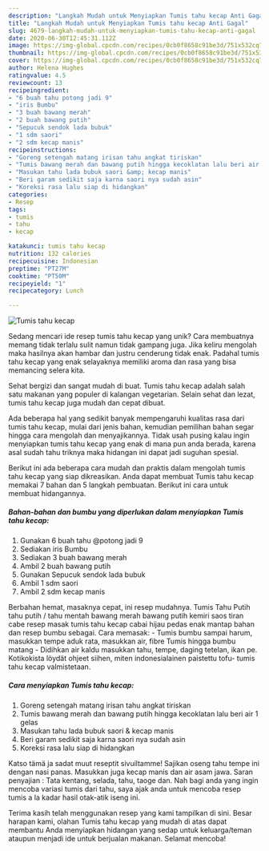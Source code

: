 ```yaml
---
description: "Langkah Mudah untuk Menyiapkan Tumis tahu kecap Anti Gagal"
title: "Langkah Mudah untuk Menyiapkan Tumis tahu kecap Anti Gagal"
slug: 4679-langkah-mudah-untuk-menyiapkan-tumis-tahu-kecap-anti-gagal
date: 2020-06-30T12:45:31.112Z
image: https://img-global.cpcdn.com/recipes/0cb0f8658c91be3d/751x532cq70/tumis-tahu-kecap-foto-resep-utama.jpg
thumbnail: https://img-global.cpcdn.com/recipes/0cb0f8658c91be3d/751x532cq70/tumis-tahu-kecap-foto-resep-utama.jpg
cover: https://img-global.cpcdn.com/recipes/0cb0f8658c91be3d/751x532cq70/tumis-tahu-kecap-foto-resep-utama.jpg
author: Helena Hughes
ratingvalue: 4.5
reviewcount: 13
recipeingredient:
- "6 buah tahu potong jadi 9"
- "iris Bumbu"
- "3 buah bawang merah"
- "2 buah bawang putih"
- "Sepucuk sendok lada bubuk"
- "1 sdm saori"
- "2 sdm kecap manis"
recipeinstructions:
- "Goreng setengah matang irisan tahu angkat tiriskan"
- "Tumis bawang merah dan bawang putih hingga kecoklatan lalu beri air 1 gelas"
- "Masukan tahu lada bubuk saori &amp; kecap manis"
- "Beri garam sedikit saja karna saori nya sudah asin"
- "Koreksi rasa lalu siap di hidangkan"
categories:
- Resep
tags:
- tumis
- tahu
- kecap

katakunci: tumis tahu kecap 
nutrition: 132 calories
recipecuisine: Indonesian
preptime: "PT27M"
cooktime: "PT50M"
recipeyield: "1"
recipecategory: Lunch

---
```



![Tumis tahu kecap](https://img-global.cpcdn.com/recipes/0cb0f8658c91be3d/751x532cq70/tumis-tahu-kecap-foto-resep-utama.jpg)

Sedang mencari ide resep tumis tahu kecap yang unik? Cara membuatnya memang tidak terlalu sulit namun tidak gampang juga. Jika keliru mengolah maka hasilnya akan hambar dan justru cenderung tidak enak. Padahal tumis tahu kecap yang enak selayaknya memiliki aroma dan rasa yang bisa memancing selera kita.

Sehat bergizi dan sangat mudah di buat. Tumis tahu kecap adalah salah satu makanan yang populer di kalangan vegetarian. Selain sehat dan lezat, tumis tahu kecap juga mudah dan cepat dibuat.

Ada beberapa hal yang sedikit banyak mempengaruhi kualitas rasa dari tumis tahu kecap, mulai dari jenis bahan, kemudian pemilihan bahan segar hingga cara mengolah dan menyajikannya. Tidak usah pusing kalau ingin menyiapkan tumis tahu kecap yang enak di mana pun anda berada, karena asal sudah tahu triknya maka hidangan ini dapat jadi suguhan spesial.


Berikut ini ada beberapa cara mudah dan praktis dalam mengolah tumis tahu kecap yang siap dikreasikan. Anda dapat membuat Tumis tahu kecap memakai 7 bahan dan 5 langkah pembuatan. Berikut ini cara untuk membuat hidangannya.

<!--inarticleads1-->

##### Bahan-bahan dan bumbu yang diperlukan dalam menyiapkan Tumis tahu kecap:

1. Gunakan 6 buah tahu @potong jadi 9
1. Sediakan iris Bumbu
1. Sediakan 3 buah bawang merah
1. Ambil 2 buah bawang putih
1. Gunakan Sepucuk sendok lada bubuk
1. Ambil 1 sdm saori
1. Ambil 2 sdm kecap manis


Berbahan hemat, masaknya cepat, ini resep mudahnya. Tumis Tahu Putih tahu putih / tahu mentah bawang merah bawang putih kemiri saos tiran cabe resep masak tumis tahu kecap cabai hijau pedas enak mantap bahan dan resep bumbu sebagai. Cara memasak: - Tumis bumbu sampai harum, masukkan tempe aduk rata, masukkan air, fibre Tumis hingga bumbu matang - Didihkan air kaldu masukkan tahu, tempe, daging tetelan, ikan pe. Kotikokista löydät ohjeet siihen, miten indonesialainen paistettu tofu- tumis tahu kecap valmistetaan. 

<!--inarticleads2-->

##### Cara menyiapkan Tumis tahu kecap:

1. Goreng setengah matang irisan tahu angkat tiriskan
1. Tumis bawang merah dan bawang putih hingga kecoklatan lalu beri air 1 gelas
1. Masukan tahu lada bubuk saori &amp; kecap manis
1. Beri garam sedikit saja karna saori nya sudah asin
1. Koreksi rasa lalu siap di hidangkan


Katso tämä ja sadat muut reseptit sivuiltamme! Sajikan oseng tahu tempe ini dengan nasi panas. Masukkan juga kecap manis dan air asam jawa. Saran penyajian : Tata kentang, selada, tahu, taoge dan. Nah bagi anda yang ingin mencoba variasi tumis dari tahu, saya ajak anda untuk mencoba resep tumis a la kadar hasil otak-atik iseng ini. 

Terima kasih telah menggunakan resep yang kami tampilkan di sini. Besar harapan kami, olahan Tumis tahu kecap yang mudah di atas dapat membantu Anda menyiapkan hidangan yang sedap untuk keluarga/teman ataupun menjadi ide untuk berjualan makanan. Selamat mencoba!

